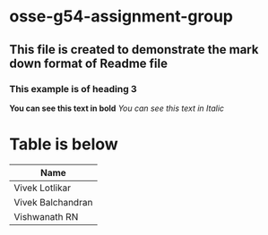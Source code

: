 # osse-g54-assignment-group
## This file is created to demonstrate the mark down format of Readme file
### This example is of heading 3 
**You can see this text in bold**
*You can see this text in Italic*
# Table is below
|Name|
|----|
|Vivek Lotlikar| 
|Vivek Balchandran|
|Vishwanath RN|
